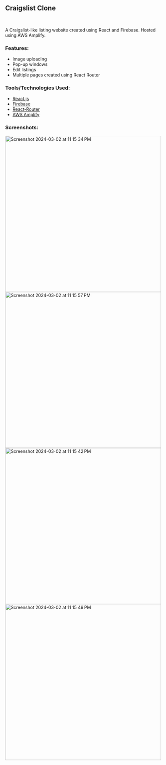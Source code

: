 <h2>Craigslist Clone</h2></br>

A Craigslist-like listing website created using React and Firebase. Hosted using AWS Amplify. </br>


### Features: <br/>
<ul>
  <li>Image uploading</li>
  <li>Pop-up windows</li>
  <li>Edit listings</li>
  <li>Multiple pages created using React Router</li>
</ul>

### Tools/Technologies Used: <br/>
<ul>
  <li><a href="https://react.dev/">React.js</a></li>
  <li><a href="https://firebase.google.com/">Firebase</a></li>
  <li><a href="https://reactrouter.com/en/main">React-Router</a></li>
  <li><a href="https://aws.amazon.com/amplify/?gclid=CjwKCAiAuYuvBhApEiwAzq_YiTlf-igHvPZCZCeH2ZJGWXeH1NJf8Hol5MVy4Q8nsUt6ormJZV0W5xoCZR0QAvD_BwE&trk=9eb02e4d-80e0-4f27-a621-b90b3c870bf3&sc_channel=ps&ef_id=CjwKCAiAuYuvBhApEiwAzq_YiTlf-igHvPZCZCeH2ZJGWXeH1NJf8Hol5MVy4Q8nsUt6ormJZV0W5xoCZR0QAvD_BwE:G:s&s_kwcid=AL!4422!3!651751060764!e!!g!!aws%20amplify!19852662236!145019201417">AWS Amplify</a></li>
</ul>

### Screenshots: <br/>


<img width="500" alt="Screenshot 2024-03-02 at 11 15 34 PM" src="https://github.com/ThomasQi3141/Project-TQZXKQ/assets/131242218/c4cf52cb-6c92-4fee-bf77-ec7643ff4a97">
<img width="500" alt="Screenshot 2024-03-02 at 11 15 57 PM" src="https://github.com/ThomasQi3141/Project-TQZXKQ/assets/131242218/22eda7e3-5d42-4d0d-9da9-10f856dbac2a">
<img width="500" alt="Screenshot 2024-03-02 at 11 15 42 PM" src="https://github.com/ThomasQi3141/Project-TQZXKQ/assets/131242218/5acda8a8-e4d5-4a8f-a2c4-19dbde4a779e">
<img width="500" alt="Screenshot 2024-03-02 at 11 15 49 PM" src="https://github.com/ThomasQi3141/Project-TQZXKQ/assets/131242218/9ba51ed6-7d56-4dd5-bbae-f5b819286b3b">
